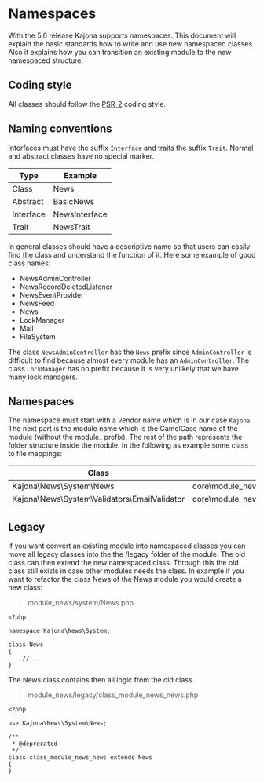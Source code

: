 Namespaces
===

With the 5.0 release Kajona supports namespaces. This document will explain the basic standards how to write and use new 
namespaced classes. Also it explains how you can transition an existing module to the new namespaced structure.

## Coding style

All classes should follow the [PSR-2] coding style.

## Naming conventions

Interfaces must have the suffix `Interface` and traits the suffix `Trait`. Normal and abstract classes have no special 
marker.

| Type      | Example       |
|-----------|---------------|
| Class     | News          |
| Abstract  | BasicNews     |
| Interface | NewsInterface |
| Trait     | NewsTrait     |

In general classes should have a descriptive name so that users can easily find the class and understand the function of 
it. Here some example of good class names:

- NewsAdminController
- NewsRecordDeletedListener
- NewsEventProvider
- NewsFeed
- News
- LockManager
- Mail
- FileSystem

The class `NewsAdminController` has the `News` prefix since `AdminController` is difficult to find because almost every 
module has an `AdminController`. The class `LockManager` has no prefix because it is very unlikely that we have many 
lock managers.

## Namespaces

The namespace must start with a vendor name which is in our case `Kajona`. The next part is the module name which is the
CamelCase name of the module (without the module_ prefix). The rest of the path represents the folder structure inside 
the module. In the following as example some class to file mappings:

| Class     | File          |
|-----------|---------------|
| Kajona\News\System\News   | core\module_news\system\News.php |
| Kajona\News\System\Validators\EmailValidator | core\module_news\system\Validators\EmailValidator.php |

## Legacy

If you want convert an existing module into namespaced classes you can move all legacy classes into the the /legacy 
folder of the module. The old class can then extend the new namespaced class. Through this the old class still exists in 
case other modules needs the class. In example if you want to refactor the class News of the News module you would 
create a new class:

> module_news/system/News.php

    <?php
    
    namespace Kajona\News\System;
    
    class News
    {
        // ...
    }

The News class contains then all logic from the old class.

> module_news/legacy/class_module_news_news.php
    
    <?php
    
    use Kajona\News\System\News;
    
    /**
     * @deprecated 
     */
    class class_module_news_news extends News
    {
    }


[PSR-2]: https://github.com/php-fig/fig-standards/blob/master/accepted/PSR-2-coding-style-guide.md

